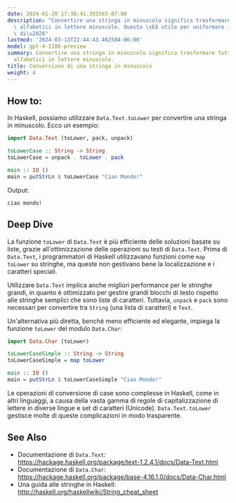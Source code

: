 ```yaml
---
date: 2024-01-20 17:38:41.355565-07:00
description: "Convertire una stringa in minuscolo significa trasformare tutti i caratteri\
  \ alfabetici in lettere minuscole. Questo \xE8 utile per uniformare i dati prima\
  \ di\u2026"
lastmod: '2024-03-13T22:44:43.462584-06:00'
model: gpt-4-1106-preview
summary: Convertire una stringa in minuscolo significa trasformare tutti i caratteri
  alfabetici in lettere minuscole.
title: Conversione di una stringa in minuscolo
weight: 4
---
```


## How to:
In Haskell, possiamo utilizzare `Data.Text.toLower` per convertire una stringa in minuscolo. Ecco un esempio:

```haskell
import Data.Text (toLower, pack, unpack)

toLowerCase :: String -> String
toLowerCase = unpack . toLower . pack

main :: IO ()
main = putStrLn $ toLowerCase "Ciao Mondo!"
```

Output:
```
ciao mondo!
```

## Deep Dive
La funzione `toLower` di `Data.Text` è più efficiente delle soluzioni basate su liste, grazie all'ottimizzazione delle operazioni su testi di `Data.Text`. Prima di `Data.Text`, i programmatori di Haskell utilizzavano funzioni come `map toLower` su stringhe, ma queste non gestivano bene la localizzazione e i caratteri speciali.

Utilizzare `Data.Text` implica anche migliori performance per le stringhe grandi, in quanto è ottimizzato per gestire grandi blocchi di testo rispetto alle stringhe semplici che sono liste di caratteri. Tuttavia, `unpack` e `pack` sono necessari per convertire tra `String` (una lista di caratteri) e `Text`.

Un'alternativa più diretta, benché meno efficiente ed elegante, impiega la funzione `toLower` del modulo `Data.Char`:

```haskell
import Data.Char (toLower)

toLowerCaseSimple :: String -> String
toLowerCaseSimple = map toLower

main :: IO ()
main = putStrLn $ toLowerCaseSimple "Ciao Mondo!"
```

Le operazioni di conversione di case sono complesse in Haskell, come in altri linguaggi, a causa della vasta gamma di regole di capitalizzazione di lettere in diverse lingue e set di caratteri (Unicode). `Data.Text.toLower` gestisce molte di queste complicazioni in modo trasparente.

## See Also
- Documentazione di `Data.Text`: https://hackage.haskell.org/package/text-1.2.4.1/docs/Data-Text.html
- Documentazione di `Data.Char`: https://hackage.haskell.org/package/base-4.16.1.0/docs/Data-Char.html
- Una guida alle stringhe in Haskell: http://haskell.org/haskellwiki/String_cheat_sheet
